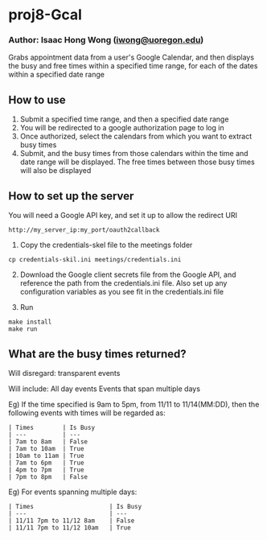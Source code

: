 # proj8-Gcal
### Author: Isaac Hong Wong (iwong@uoregon.edu)
Grabs appointment data from a user's Google Calendar, and then displays
the busy and free times within a specified time range, for each of the 
dates within a specified date range


## How to use

1) Submit a specified time range, and then a specified date range
2) You will be redirected to a google authorization page to log in
3) Once authorized, select the calendars from which you want to extract
   busy times
4) Submit, and the busy times from those calendars within the time and
   date range will be displayed. The free times between those busy times
   will also be displayed


## How to set up the server

You will need a Google API key, and set it up to allow the redirect URI
```
http://my_server_ip:my_port/oauth2callback
```

1) Copy the credentials-skel file to the meetings folder
```
cp credentials-skil.ini meetings/credentials.ini
```

2) Download the Google client secrets file from the Google API, and
   reference the path from the credentials.ini file. Also set up any
   configuration variables as you see fit in the credentials.ini file

3) Run
```
make install
make run
```


## What are the busy times returned?


Will disregard:
	transparent events

Will include:
	All day events
	Events that span multiple days

Eg) If the time specified is 9am to 5pm, from 11/11 to 11/14(MM:DD),
    then the following events with times will be regarded as:

    | Times        | Is Busy
    | ---          | ---   
    | 7am to 8am   | False  
    | 7am to 10am  | True   
    | 10am to 11am | True   
    | 7am to 6pm   | True   
    | 4pm to 7pm   | True   
    | 7pm to 8pm   | False  

Eg) For events spanning multiple days:

    | Times                     | Is Busy
    | ---                       | ---	 
    | 11/11 7pm to 11/12 8am    | False  
    | 11/11 7pm to 11/12 10am   | True   